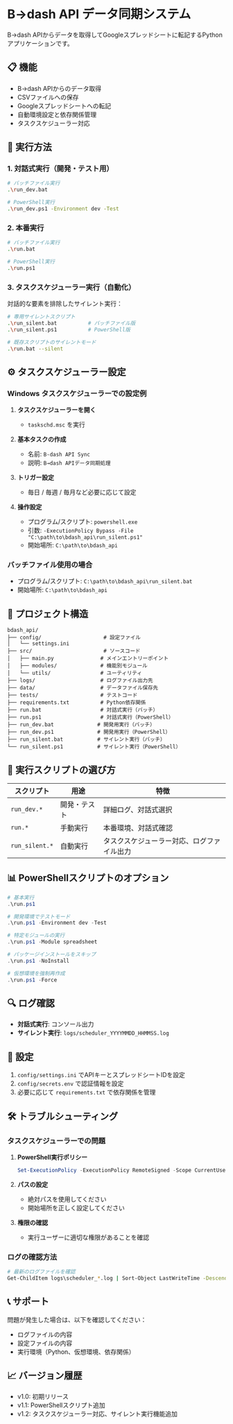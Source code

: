 # B→dash API データ同期システム

B→dash APIからデータを取得してGoogleスプレッドシートに転記するPythonアプリケーションです。

## 📋 機能

- B→dash APIからのデータ取得
- CSVファイルへの保存
- Googleスプレッドシートへの転記
- 自動環境設定と依存関係管理
- タスクスケジューラー対応

## 🚀 実行方法

### 1. 対話式実行（開発・テスト用）

```bash
# バッチファイル実行
.\run_dev.bat

# PowerShell実行
.\run_dev.ps1 -Environment dev -Test
```

### 2. 本番実行

```bash
# バッチファイル実行
.\run.bat

# PowerShell実行
.\run.ps1
```

### 3. タスクスケジューラー実行（自動化）

対話的な要素を排除したサイレント実行：

```bash
# 専用サイレントスクリプト
.\run_silent.bat          # バッチファイル版
.\run_silent.ps1          # PowerShell版

# 既存スクリプトのサイレントモード
.\run.bat --silent
```

## ⚙️ タスクスケジューラー設定

### Windows タスクスケジューラーでの設定例

1. **タスクスケジューラーを開く**
   - `taskschd.msc` を実行

2. **基本タスクの作成**
   - 名前: `B-dash API Sync`
   - 説明: `B→dash APIデータ同期処理`

3. **トリガー設定**
   - 毎日 / 毎週 / 毎月など必要に応じて設定

4. **操作設定**
   - プログラム/スクリプト: `powershell.exe`
   - 引数: `-ExecutionPolicy Bypass -File "C:\path\to\bdash_api\run_silent.ps1"`
   - 開始場所: `C:\path\to\bdash_api`

### バッチファイル使用の場合
   - プログラム/スクリプト: `C:\path\to\bdash_api\run_silent.bat`
   - 開始場所: `C:\path\to\bdash_api`

## 📁 プロジェクト構造

```
bdash_api/
├── config/                    # 設定ファイル
│   └── settings.ini
├── src/                       # ソースコード
│   ├── main.py               # メインエントリーポイント
│   ├── modules/              # 機能別モジュール
│   └── utils/                # ユーティリティ
├── logs/                     # ログファイル出力先
├── data/                     # データファイル保存先
├── tests/                    # テストコード
├── requirements.txt          # Python依存関係
├── run.bat                   # 対話式実行（バッチ）
├── run.ps1                   # 対話式実行（PowerShell）
├── run_dev.bat              # 開発用実行（バッチ）
├── run_dev.ps1              # 開発用実行（PowerShell）
├── run_silent.bat           # サイレント実行（バッチ）
└── run_silent.ps1           # サイレント実行（PowerShell）
```

## 🔧 実行スクリプトの選び方

| スクリプト | 用途 | 特徴 |
|-----------|------|------|
| `run_dev.*` | 開発・テスト | 詳細ログ、対話式選択 |
| `run.*` | 手動実行 | 本番環境、対話式確認 |
| `run_silent.*` | 自動実行 | タスクスケジューラー対応、ログファイル出力 |

## 📊 PowerShellスクリプトのオプション

```powershell
# 基本実行
.\run.ps1

# 開発環境でテストモード
.\run.ps1 -Environment dev -Test

# 特定モジュールの実行
.\run.ps1 -Module spreadsheet

# パッケージインストールをスキップ
.\run.ps1 -NoInstall

# 仮想環境を強制再作成
.\run.ps1 -Force
```

## 🔍 ログ確認

- **対話式実行**: コンソール出力
- **サイレント実行**: `logs/scheduler_YYYYMMDD_HHMMSS.log`

## 📝 設定

1. `config/settings.ini` でAPIキーとスプレッドシートIDを設定
2. `config/secrets.env` で認証情報を設定
3. 必要に応じて `requirements.txt` で依存関係を管理

## 🛠️ トラブルシューティング

### タスクスケジューラーでの問題

1. **PowerShell実行ポリシー**
   ```powershell
   Set-ExecutionPolicy -ExecutionPolicy RemoteSigned -Scope CurrentUser
   ```

2. **パスの設定**
   - 絶対パスを使用してください
   - 開始場所を正しく設定してください

3. **権限の確認**
   - 実行ユーザーに適切な権限があることを確認

### ログの確認方法
```bash
# 最新のログファイルを確認
Get-ChildItem logs\scheduler_*.log | Sort-Object LastWriteTime -Descending | Select-Object -First 1 | Get-Content
```

## 📞 サポート

問題が発生した場合は、以下を確認してください：
- ログファイルの内容
- 設定ファイルの内容
- 実行環境（Python、仮想環境、依存関係）

## 📈 バージョン履歴

- v1.0: 初期リリース
- v1.1: PowerShellスクリプト追加
- v1.2: タスクスケジューラー対応、サイレント実行機能追加 